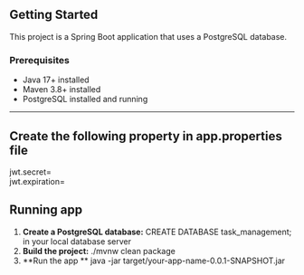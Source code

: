 ## Getting Started

This project is a Spring Boot application that uses a PostgreSQL database.

### Prerequisites

- Java 17+ installed
- Maven 3.8+ installed
- PostgreSQL installed and running

---

## Create the following property in app.properties file
jwt.secret=<JWT SECRETE PHRASE><br/>
jwt.expiration=<JWT EXPIRATION NUMBER>

## Running app

1. **Create a PostgreSQL database:**
   CREATE DATABASE task_management; in your local database server
2. **Build the project:**
   ./mvnw clean package
3. **Run  the app **
   java -jar target/your-app-name-0.0.1-SNAPSHOT.jar

```


